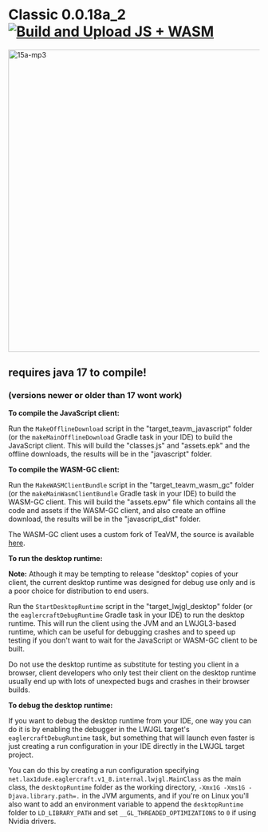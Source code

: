 # Classic 0.0.18a_2 [![Build and Upload JS + WASM](https://github.com/radmanplays/classic-0.0.18a_02/actions/workflows/gradle.yml/badge.svg)](https://github.com/radmanplays/classic-0.0.18a_02/actions/workflows/gradle.yml)
<img width="1141" height="605" alt="15a-mp3" src="https://github.com/user-attachments/assets/4c9799ce-2898-44cf-b724-4f2588829f35" />








## requires java 17 to compile!
### (versions newer or older than 17 wont work)


**To compile the JavaScript client:**

Run the `MakeOfflineDownload` script in the "target_teavm_javascript" folder (or the `makeMainOfflineDownload` Gradle task in your IDE) to build the JavaScript client. This will build the "classes.js" and "assets.epk" and the offline downloads, the results will be in the "javascript" folder.

**To compile the WASM-GC client:**

Run the `MakeWASMClientBundle` script in the "target_teavm_wasm_gc" folder (or the `makeMainWasmClientBundle` Gradle task in your IDE) to build the WASM-GC client. This will build the "assets.epw" file which contains all the code and assets if the WASM-GC client, and also create an offline download, the results will be in the "javascript_dist" folder.

The WASM-GC client uses a custom fork of TeaVM, the source is available [here](https://github.com/Eaglercraft-TeaVM-Fork/eagler-teavm).

**To run the desktop runtime:**

**Note:** Athough it may be tempting to release "desktop" copies of your client, the current desktop runtime was designed for debug use only and is a poor choice for distribution to end users.

Run the `StartDesktopRuntime` script in the "target_lwjgl_desktop" folder (or the `eaglercraftDebugRuntime` Gradle task in your IDE) to run the desktop runtime. This will run the client using the JVM and an LWJGL3-based runtime, which can be useful for debugging crashes and to speed up testing if you don't want to wait for the JavaScript or WASM-GC client to be built.

Do not use the desktop runtime as substitute for testing you client in a browser, client developers who only test their client on the desktop runtime usually end up with lots of unexpected bugs and crashes in their browser builds.

**To debug the desktop runtime:**

If you want to debug the desktop runtime from your IDE, one way you can do it is by enabling the debugger in the LWJGL target's `eaglercraftDebugRuntime` task, but something that will launch even faster is just creating a run configuration in your IDE directly in the LWJGL target project.

You can do this by creating a run configuration specifying `net.lax1dude.eaglercraft.v1_8.internal.lwjgl.MainClass` as the main class, the `desktopRuntime` folder as the working directory, `-Xmx1G -Xms1G -Djava.library.path=.` in the JVM arguments, and if you're on Linux you'll also want to add an environment variable to append the `desktopRuntime` folder to `LD_LIBRARY_PATH` and set `__GL_THREADED_OPTIMIZATIONS` to `0` if using Nvidia drivers.
